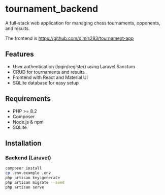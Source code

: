 # tournament_backend
A full-stack web application for managing chess tournaments, opponents, and results.

The frontend is https://github.com/dimis283/tournament-app
## Features

- User authentication (login/register) using Laravel Sanctum
- CRUD for tournaments and results
- Frontend with React and Material UI
- SQLite database for easy setup
## Requirements

- PHP >= 8.2
- Composer
- Node.js & npm
- SQLite

## Installation

### Backend (Laravel)

```bash
composer install
cp .env.example .env
php artisan key:generate
php artisan migrate --seed
php artisan serve

